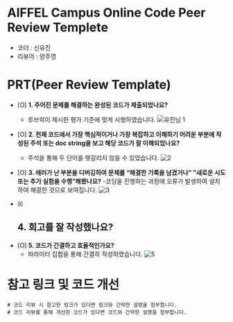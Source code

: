 # AIFFEL Campus Online Code Peer Review Templete
- 코더 : 신유진
- 리뷰어 : 양주영

# PRT(Peer Review Template)
- [O]  **1. 주어진 문제를 해결하는 완성된 코드가 제출되었나요?**
    - 루브릭이 제시한 평가 기준에 맞게 시행하였습니다. 
  ![유진님 1](https://github.com/shinnew99/Aiffel_Quest/assets/134067511/021e0418-779d-4db6-9c90-13b25c38f382)

    
- [O]  **2. 전체 코드에서 가장 핵심적이거나 가장 복잡하고 이해하기 어려운 부분에 작성된 
  주석 또는 doc string을 보고 해당 코드가 잘 이해되었나요?**
    - 주석을 통해 두 단어를 헷갈리지 않을 수 있었습니다. 
  ![2](https://github.com/shinnew99/Aiffel_Quest/assets/134067511/d5729f52-a3a3-489e-808a-5bc719e08a5e)

- [O]  **3. 에러가 난 부분을 디버깅하여 문제를 “해결한 기록을 남겼거나” 
  ”새로운 시도 또는 추가 실험을 수행”해봤나요?**
  -코딩을 진행하는 과정에 오류가 발생하여 설치하여 해결한 것으로 보여집니다. 
  ![3](https://github.com/shinnew99/Aiffel_Quest/assets/134067511/589db1b4-c3f5-4f7b-8f47-d4fdedbdeb25)

  
- [X]  **4. 회고를 잘 작성했나요?**
    - 
    
- [O]  **5. 코드가 간결하고 효율적인가요?**
    - 파라미터 집합을 통해 간결히 작성하였습니다. 
  ![5](https://github.com/shinnew99/Aiffel_Quest/assets/134067511/fa0ae40a-9a72-4cfe-816b-eb16107922c9)



# 참고 링크 및 코드 개선
```
# 코드 리뷰 시 참고한 링크가 있다면 링크와 간략한 설명을 첨부합니다.
# 코드 리뷰를 통해 개선한 코드가 있다면 코드와 간략한 설명을 첨부합니다.
```
